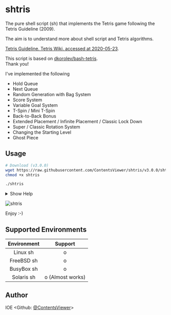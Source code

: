 # shtris

The pure shell script (sh) that implements the Tetris game following the Tetris Guideline (2009).

The aim is to understand more about shell script and Tetris algorithms.

[Tetris Guideline. Tetris Wiki. accessed at 2020-05-23](https://tetris.fandom.com/wiki/Tetris_Guideline).

This script is based on [dkorolev/bash-tetris](https://github.com/dkorolev/bash-tetris).<br>
Thank you!

I've implemented the following

* Hold Queue
* Next Queue
* Random Generation with Bag System
* Score System
* Variable Goal System
* T-Spin / Mini T-Spin
* Back-to-Back Bonus
* Extended Placement / Infinite Placement / Classic Lock Down
* Super / Classic Rotation System
* Changing the Starting Level
* Ghost Piece

## Usage

```sh
# Download (v3.0.0)
wget https://raw.githubusercontent.com/ContentsViewer/shtris/v3.0.0/shtris
chmod +x shtris

./shtris
```

<details>
<summary>Show Help</summary>

```shellsession
$ ./shtris -h

Usage: shtris [options]

Options:
 -d, --debug          debug mode
 -l, --level <LEVEL>  game level (default=1). range from 1 to 15
 --rotation <MODE>    use 'Super' or 'Classic' rotation system
                      MODE can be 'super'(default) or 'classic'
 --lockdown <RULE>    Three rulesets —Infinite Placement, Extended, and Classic—
                      dictate the conditions for Lock Down.
                      RULE can be 'extended'(default), 'infinite', 'classic'
 --seed <SEED>        random seed to determine the order of Tetriminos.
                      range from 1 to 4294967295.
 --no-color           don't display colors
 --no-beep            disable beep
 --hide-help          don't show help on start

 -h, --help     display this help and exit
 -V, --version  output version infromation and exit

Version:
 3.0.0
```

</details>

![shtris](https://contentsviewer.work/Master/ShellScript/Apps/Tetris/Images/shtris.jpg)

Enjoy :-)

## Supported Environments

| Environment | Support          |
| :---------: | :--------------: |
| Linux   sh  | o                |
| FreeBSD sh  | o                |
| BusyBox sh  | o                |
| Solaris sh  | o (Almost works) |

## Author

IOE <Github: [@ContentsViewer](https://github.com/ContentsViewer)>
